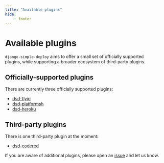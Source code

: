 ```yaml
---
title: "Available plugins"
hide:
    - footer
---
```


# Available plugins

`django-simple-deploy` aims to offer a small set of officially supported plugins, while supporting a broader ecosystem of third-party plugins.

## Officially-supported plugins

There are currently three officially supported plugins:

- [dsd-flyio](https://github.com/django-simple-deploy/dsd-flyio)
- [dsd-platformsh](https://github.com/django-simple-deploy/dsd-platformsh)
- [dsd-heroku](https://github.com/django-simple-deploy/dsd-heroku)

## Third-party plugins

There is one third-party plugin at the moment:

- [dsd-codered](https://github.com/ehmatthes/dsd-codered)

If you are aware of additional plugins, please open an [issue](https://github.com/django-simple-deploy/django-simple-deploy/issues) and let us know.